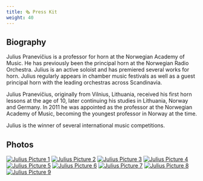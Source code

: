 ```yaml
---
title: 🗞 Press Kit
weight: 40
---
```

## Biography

Julius Pranevičius is a professor for horn at the Norwegian Academy of Music. He has previously been the principal horn at the Norwegian Radio Orchestra. Julius is an active soloist and has premiered several works for horn. Julius regularly appears in chamber music festivals as well as a guest principal horn with the leading orchestras across Scandinavia.

Julius Pranevičius, originally from Vilnius, Lithuania, received his first horn lessons at the age of 10, later continuing his studies in Lithuania, Norway and Germany. In 2011 he was appointed as the professor at the Norwegian Academy of Music, becoming the youngest professor in Norway at the time.

Julius is the winner of several international music competitions.

## Photos

[![Julius Picture 1](small/1.jpg)](./large/1.jpg)
[![Julius Picture 2](small/2.jpg)](./large/2.jpg)
[![Julius Picture 3](small/3.jpg)](./large/3.jpg)
[![Julius Picture 4](small/4.jpg)](./large/4.jpg)
[![Julius Picture 5](small/5.jpg)](./large/5.jpg)
[![Julius Picture 6](small/6.jpg)](./large/6.jpg)
[![Julius Picture 7](small/7.jpg)](./large/7.jpg)
[![Julius Picture 8](small/8.jpg)](./large/8.jpg)
[![Julius Picture 9](small/9.jpg)](./large/9.jpg)
